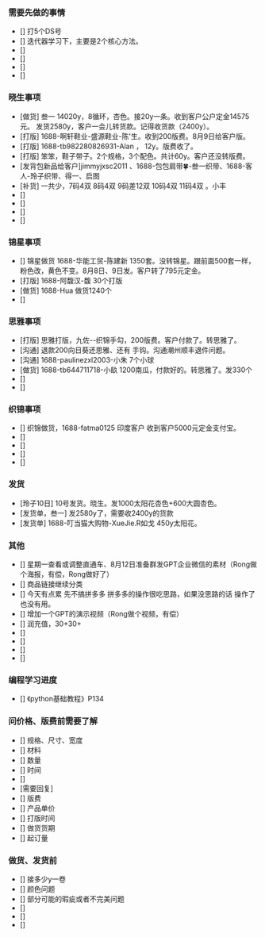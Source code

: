 ### 需要先做的事情
- [] 打5个DS号
- [] 迭代器学习下，主要是2个核心方法。
- []
- []
- [] 
- []



### 晓生事项
- [做货] 叁一 14020y，8循环，杏色。接20y一条。收到客户公户定金14575元。 发货2580y，客户一会儿转货款。记得收货款（2400y）。
- [打版] 1688-啊轩鞋业-盛源鞋业-陈'生。收到200版费。8月9日给客户版。
- [打版] 1688-tb982280826931-Alan ， 12y。版费收了。
- [打版] 笨笨，鞋子带子。2个规格，3个配色。共计60y。客户还没转版费。
- [发背包新品给客户]jimmyjxsc2011 、1688-包包肩带🍀-叁一织带、1688-客人-玲子织带、得一、启图
- [补货] 一共少，7码4双 8码4双 9码差12双 10码4双 11码4双 。小丰 
- []
- []
- [] 
- []


### 锦星事项
- [] 锦星做货 1688-华能工贸-陈建新 1350套。没转锦星。跟前面500套一样，粉色改，黄色不变。8月8日、9日发。客户转了795元定金。
- [打版] 1688-阿馥汉-馥 30个打版
- [做货] 1688-Hua 做货1240个 
- []



### 思雅事项
- [打版] 思雅打版，九佐--织锦手勾，200版费。客户付款了。转思雅了。
- [沟通] 退款200向日葵还思雅、还有 手钩。沟通潮州顺丰退件问题。
- [沟通] 1688-paulinezxl2003-小朱 7个小球
- [做货] 1688-tb644711718-小镹 1200南瓜，付款好的。转思雅了。发330个
- []
- []




### 织锦事项
- [] 织锦做货，1688-fatma0125 印度客户 收到客户5000元定金支付宝。
- []
- [] 
- []
- [] 



### 发货
- [玲子10日] 10号发货。晓生。发1000太阳花杏色+600大圆杏色。
- [发货单，叁一] 发2580y了，需要收2400y的货款
- [发货单] 1688-叮当猫大购物-XueJie.R如戈 450y太阳花。


### 其他
- [] 星期一查看或调整直通车、8月12日准备群发GPT企业微信的素材（Rong做个海报，有偿，Rong做好了）
- [] 商品链接继续分类
- [] 今天有点累 先不搞拼多多 拼多多的操作很吃思路，如果没思路的话 操作了也没有用。
- [] 增加一个GPT的演示视频（Rong做个视频，有偿）
- [] 润充值，30+30+
- [] 
- [] 
- [] 
- [] 











### 编程学习进度
- [] 《python基础教程》P134


### 问价格、版费前需要了解
- [] 规格、尺寸、宽度
- [] 材料
- [] 数量
- [] 时间
- []
- [需要回复] 
- [] 版费
- [] 产品单价
- [] 打版时间
- [] 做货货期
- [] 起订量



### 做货、发货前
- [] 接多少y一卷
- [] 颜色问题
- [] 部分可能的瑕疵或者不完美问题
- []
- [] 
- []


